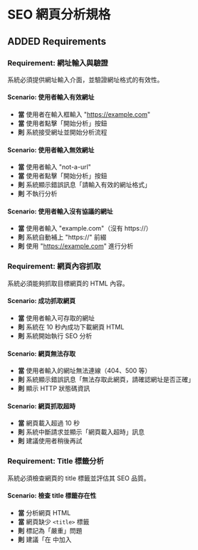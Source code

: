 # SEO 網頁分析規格

## ADDED Requirements

### Requirement: 網址輸入與驗證
系統必須提供網址輸入介面，並驗證網址格式的有效性。

#### Scenario: 使用者輸入有效網址
- **當** 使用者在輸入框輸入 "https://example.com"
- **當** 使用者點擊「開始分析」按鈕
- **則** 系統接受網址並開始分析流程

#### Scenario: 使用者輸入無效網址
- **當** 使用者輸入 "not-a-url"
- **當** 使用者點擊「開始分析」按鈕
- **則** 系統顯示錯誤訊息「請輸入有效的網址格式」
- **則** 不執行分析

#### Scenario: 使用者輸入沒有協議的網址
- **當** 使用者輸入 "example.com"（沒有 https://）
- **則** 系統自動補上 "https://" 前綴
- **則** 使用 "https://example.com" 進行分析

### Requirement: 網頁內容抓取
系統必須能夠抓取目標網頁的 HTML 內容。

#### Scenario: 成功抓取網頁
- **當** 使用者輸入可存取的網址
- **則** 系統在 10 秒內成功下載網頁 HTML
- **則** 系統開始執行 SEO 分析

#### Scenario: 網頁無法存取
- **當** 使用者輸入的網址無法連線（404、500 等）
- **則** 系統顯示錯誤訊息「無法存取此網頁，請確認網址是否正確」
- **則** 顯示 HTTP 狀態碼資訊

#### Scenario: 網頁抓取超時
- **當** 網頁載入超過 10 秒
- **則** 系統中斷請求並顯示「網頁載入超時」訊息
- **則** 建議使用者稍後再試

### Requirement: Title 標籤分析
系統必須檢查網頁的 title 標籤並評估其 SEO 品質。

#### Scenario: 檢查 title 標籤存在性
- **當** 分析網頁 HTML
- **當** 網頁缺少 `<title>` 標籤
- **則** 標記為「嚴重」問題
- **則** 建議「在 <head> 中加入 <title> 標籤」

#### Scenario: 檢查 title 長度
- **當** title 標籤內容少於 30 字元
- **則** 標記為「重要」問題
- **則** 建議「標題太短，建議使用 50-60 字元的描述性標題」

#### Scenario: title 長度適當
- **當** title 長度在 50-60 字元之間
- **則** 此項檢查通過，不產生問題
- **則** title 分析得分為 100 分

### Requirement: Meta Description 分析
系統必須檢查 meta description 標籤的存在和品質。

#### Scenario: 檢查 meta description 存在性
- **當** 網頁缺少 `<meta name="description">` 標籤
- **則** 標記為「嚴重」問題
- **則** 建議「加入 meta description 來改善搜尋結果顯示」
- **則** 提供範例程式碼

#### Scenario: 檢查 description 長度
- **當** meta description 長度少於 120 字元
- **則** 標記為「中等」問題
- **則** 建議「描述太短，建議使用 150-160 字元」

#### Scenario: description 長度適當
- **當** description 長度在 150-160 字元之間
- **則** 此項檢查通過
- **則** meta description 得分為 100 分

### Requirement: 標題結構分析
系統必須檢查網頁的標題標籤（H1-H6）結構和階層。

#### Scenario: 檢查 H1 標籤存在性
- **當** 網頁沒有 H1 標籤
- **則** 標記為「嚴重」問題
- **則** 建議「每個頁面應該有一個且僅有一個 H1 標籤」

#### Scenario: 檢查多個 H1 標籤
- **當** 網頁有 2 個或更多 H1 標籤
- **則** 標記為「重要」問題
- **則** 建議「只保留一個 H1，其他改為 H2-H6」

#### Scenario: 檢查標題階層順序
- **當** 網頁出現 H1 → H3（跳過 H2）的情況
- **則** 標記為「中等」問題
- **則** 建議「標題應該按順序使用（H1→H2→H3）」

#### Scenario: 標題結構良好
- **當** 網頁有一個 H1，且標題階層正確
- **則** 標題結構檢查通過
- **則** 得分為 100 分

### Requirement: 圖片優化分析
系統必須檢查網頁中所有圖片的 SEO 優化狀況。

#### Scenario: 檢查圖片 alt 屬性
- **當** 發現圖片沒有 alt 屬性
- **則** 標記為「重要」問題
- **則** 建議「為所有圖片加入描述性的 alt 文字」
- **則** 列出缺少 alt 的圖片 URL

#### Scenario: 檢查 alt 文字品質
- **當** 圖片有 alt 屬性但內容為空或無意義（如 "image", "img"）
- **則** 標記為「中等」問題
- **則** 建議「使用描述性的 alt 文字，說明圖片內容」

#### Scenario: 所有圖片都有適當 alt
- **當** 所有圖片都有非空的 alt 屬性
- **則** 圖片優化檢查通過
- **則** 得分為 100 分

### Requirement: 關鍵字分析
系統必須分析網頁的關鍵字使用情況。

#### Scenario: 提取主要關鍵字
- **當** 分析網頁內容
- **則** 系統提取出現頻率最高的 10 個關鍵字
- **則** 計算每個關鍵字的出現次數和密度

#### Scenario: 檢查關鍵字過度優化
- **當** 某個關鍵字密度超過 3%
- **則** 標記為「警告」
- **則** 建議「關鍵字密度過高可能被視為關鍵字填充，建議降低到 1-2%」

#### Scenario: 檢查關鍵字在重要位置
- **當** 主要關鍵字沒有出現在 title 或 H1 中
- **則** 標記為「重要」問題
- **則** 建議「在 title 和 H1 中包含主要關鍵字」

### Requirement: HTML 結構分析
系統必須檢查網頁的 HTML 結構和語意化標籤使用。

#### Scenario: 檢查語意化標籤
- **當** 網頁缺少 `<header>`, `<main>`, `<footer>` 等語意標籤
- **則** 標記為「建議」等級
- **則** 建議「使用 HTML5 語意標籤改善頁面結構」

#### Scenario: 檢查 lang 屬性
- **當** `<html>` 標籤缺少 lang 屬性
- **則** 標記為「中等」問題
- **則** 建議「加入 <html lang="zh-TW"> 指定頁面語言」

### Requirement: SEO 分數計算
系統必須根據所有分析結果計算出整體 SEO 健康度分數。

#### Scenario: 計算加權總分
- **當** 所有分析器完成檢查
- **則** 系統根據各項目的權重計算總分（0-100）
- **則** 顯示總分和等級（優秀/良好/普通/待改善/需大幅優化）

#### Scenario: 顯示各類別分數
- **當** 顯示分析結果
- **則** 系統顯示每個類別的個別分數
- **則** 標示哪些類別需要改善

#### Scenario: 分數解釋
- **當** 總分為 85 分
- **則** 系統顯示「良好 ⭐⭐⭐⭐」
- **則** 提供「您的網頁 SEO 狀況良好，還有一些小地方可以優化」等說明

### Requirement: 優化建議產生
系統必須為每個發現的問題提供具體的優化建議。

#### Scenario: 提供程式碼範例
- **當** 發現缺少 meta description
- **則** 建議中包含具體的 HTML 程式碼範例
- **則** 範例格式正確且可直接使用

#### Scenario: 標示優先順序
- **當** 產生優化建議清單
- **則** 每個建議都標示優先順序（P0/P1/P2）
- **則** 優先順序高的建議排在前面

#### Scenario: 估計改善影響
- **當** 顯示建議
- **則** 每個建議標示預期的 SEO 分數提升幅度
- **則** 標示實作難度（簡單/中等/困難）

### Requirement: 分析結果顯示
系統必須以清楚易懂的方式顯示分析結果。

#### Scenario: 顯示問題摘要
- **當** 分析完成
- **則** 先顯示問題數量統計（嚴重 X 個、重要 Y 個、中等 Z 個）
- **則** 顯示 SEO 總分和等級

#### Scenario: 問題分類顯示
- **當** 顯示問題清單
- **則** 問題依嚴重性分類（嚴重→重要→中等→建議）
- **則** 每個問題都有清楚的標題和說明

#### Scenario: 視覺化呈現
- **當** 顯示結果
- **則** 使用顏色區分嚴重性（紅色=嚴重、黃色=警告、綠色=良好）
- **則** 使用圖示或標籤讓資訊更容易理解

### Requirement: 載入狀態處理
系統必須在分析過程中顯示適當的載入狀態。

#### Scenario: 顯示分析進度
- **當** 使用者提交網址後
- **則** 顯示「分析中，請稍候...」訊息
- **則** 隱藏輸入表單，避免重複提交

#### Scenario: 分析完成後恢復
- **當** 分析完成並顯示結果
- **則** 輸入框重新啟用
- **則** 使用者可以輸入新的網址進行分析

### Requirement: 錯誤處理
系統必須妥善處理各種錯誤情況並提供友善的錯誤訊息。

#### Scenario: 網路連線錯誤
- **當** 無法連線到目標網址
- **則** 顯示「無法連線到此網站」錯誤訊息
- **則** 建議使用者檢查網址或網路連線

#### Scenario: 網頁受保護
- **當** 目標網站阻擋爬蟲請求
- **則** 顯示「此網站不允許分析」訊息
- **則** 說明可能的原因（robots.txt、防爬機制等）

#### Scenario: 伺服器錯誤
- **當** 分析過程中發生伺服器錯誤
- **則** 顯示「分析失敗，請稍後再試」訊息
- **則** 記錄錯誤細節到主控台（供除錯）

### Requirement: Open Graph 標籤檢查
系統必須檢查 Open Graph meta 標籤的完整性。

#### Scenario: 檢查基本 OG 標籤
- **當** 分析網頁的 meta 標籤
- **當** 缺少 og:title、og:description 或 og:image
- **則** 標記為「中等」問題
- **則** 建議「加入 Open Graph 標籤改善社群媒體分享效果」

#### Scenario: OG 標籤完整
- **當** 網頁包含完整的 OG 標籤（title, description, image, url）
- **則** OG 標籤檢查通過
- **則** 此項得分為 100 分

### Requirement: 行動裝置友善度檢查
系統必須檢查網頁的行動裝置友善度。

#### Scenario: 檢查 viewport meta 標籤
- **當** 網頁缺少 `<meta name="viewport">` 標籤
- **則** 標記為「重要」問題
- **則** 建議「加入 viewport meta 標籤：<meta name="viewport" content="width=device-width, initial-scale=1">」

#### Scenario: viewport 設定正確
- **當** 網頁包含正確的 viewport 設定
- **則** 行動裝置友善度檢查通過

### Requirement: 效能指標評估
系統必須評估影響 SEO 的效能指標。

#### Scenario: 評估 HTML 檔案大小
- **當** HTML 檔案大小超過 100KB
- **則** 標記為「建議」等級
- **則** 建議「考慮壓縮 HTML 或移除不必要的內容」

#### Scenario: 統計外部資源數量
- **當** 網頁引用超過 20 個外部資源（CSS、JS、圖片等）
- **則** 標記為「中等」問題
- **則** 建議「減少外部資源數量或使用資源合併技術」

### Requirement: 結果匯出功能
系統必須允許使用者匯出分析結果。

#### Scenario: 匯出為 JSON 格式
- **當** 使用者點擊「匯出結果」按鈕
- **則** 系統產生包含完整分析資料的 JSON 檔案
- **則** 自動下載檔案到使用者電腦

#### Scenario: JSON 包含完整資訊
- **當** 匯出 JSON
- **則** 檔案包含：網址、分數、所有問題、所有建議、分析時間
- **則** JSON 格式正確且易於程式讀取

